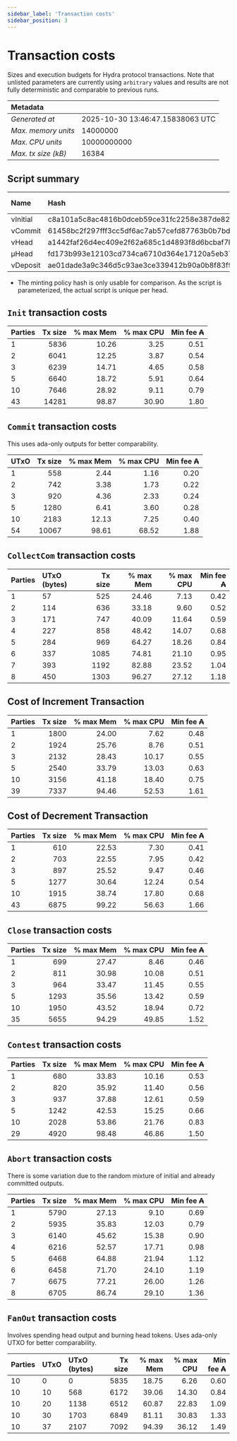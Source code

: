 ```yaml
--- 
sidebar_label: 'Transaction costs' 
sidebar_position: 3 
--- 
```


# Transaction costs 

Sizes and execution budgets for Hydra protocol transactions. Note that unlisted parameters are currently using `arbitrary` values and results are not fully deterministic and comparable to previous runs.

| Metadata | |
| :--- | :--- |
| _Generated at_ | 2025-10-30 13:46:47.15838063 UTC |
| _Max. memory units_ | 14000000 |
| _Max. CPU units_ | 10000000000 |
| _Max. tx size (kB)_ | 16384 |

## Script summary

| Name   | Hash | Size (Bytes) 
| :----- | :--- | -----------: 
| νInitial | c8a101a5c8ac4816b0dceb59ce31fc2258e387de828f02961d2f2045 | 2652 | 
| νCommit | 61458bc2f297fff3cc5df6ac7ab57cefd87763b0b7bd722146a1035c | 685 | 
| νHead | a1442faf26d4ec409e2f62a685c1d4893f8d6bcbaf7bcb59d6fa1340 | 14599 | 
| μHead | fd173b993e12103cd734ca6710d364e17120a5eb37a224c64ab2b188* | 5284 | 
| νDeposit | ae01dade3a9c346d5c93ae3ce339412b90a0b8f83f94ec6baa24e30c | 1102 | 

* The minting policy hash is only usable for comparison. As the script is parameterized, the actual script is unique per head.

## `Init` transaction costs

| Parties | Tx size | % max Mem | % max CPU | Min fee ₳ |
| :------ | ------: | --------: | --------: | --------: |
| 1| 5836 | 10.26 | 3.25 | 0.51 |
| 2| 6041 | 12.25 | 3.87 | 0.54 |
| 3| 6239 | 14.71 | 4.65 | 0.58 |
| 5| 6640 | 18.72 | 5.91 | 0.64 |
| 10| 7646 | 28.92 | 9.11 | 0.79 |
| 43| 14281 | 98.87 | 30.90 | 1.80 |


## `Commit` transaction costs
 This uses ada-only outputs for better comparability.

| UTxO | Tx size | % max Mem | % max CPU | Min fee ₳ |
| :--- | ------: | --------: | --------: | --------: |
| 1| 558 | 2.44 | 1.16 | 0.20 |
| 2| 742 | 3.38 | 1.73 | 0.22 |
| 3| 920 | 4.36 | 2.33 | 0.24 |
| 5| 1280 | 6.41 | 3.60 | 0.28 |
| 10| 2183 | 12.13 | 7.25 | 0.40 |
| 54| 10067 | 98.61 | 68.52 | 1.88 |


## `CollectCom` transaction costs

| Parties | UTxO (bytes) |Tx size | % max Mem | % max CPU | Min fee ₳ |
| :------ | :----------- |------: | --------: | --------: | --------: |
| 1 | 57 | 525 | 24.46 | 7.13 | 0.42 |
| 2 | 114 | 636 | 33.18 | 9.60 | 0.52 |
| 3 | 171 | 747 | 40.09 | 11.64 | 0.59 |
| 4 | 227 | 858 | 48.42 | 14.07 | 0.68 |
| 5 | 284 | 969 | 64.27 | 18.26 | 0.84 |
| 6 | 337 | 1085 | 74.81 | 21.10 | 0.95 |
| 7 | 393 | 1192 | 82.88 | 23.52 | 1.04 |
| 8 | 450 | 1303 | 96.27 | 27.12 | 1.18 |


## Cost of Increment Transaction

| Parties | Tx size | % max Mem | % max CPU | Min fee ₳ |
| :------ | ------: | --------: | --------: | --------: |
| 1| 1800 | 24.00 | 7.62 | 0.48 |
| 2| 1924 | 25.76 | 8.76 | 0.51 |
| 3| 2132 | 28.43 | 10.17 | 0.55 |
| 5| 2540 | 33.79 | 13.03 | 0.63 |
| 10| 3156 | 41.18 | 18.40 | 0.75 |
| 39| 7337 | 94.46 | 52.53 | 1.61 |


## Cost of Decrement Transaction

| Parties | Tx size | % max Mem | % max CPU | Min fee ₳ |
| :------ | ------: | --------: | --------: | --------: |
| 1| 610 | 22.53 | 7.30 | 0.41 |
| 2| 703 | 22.55 | 7.95 | 0.42 |
| 3| 897 | 25.52 | 9.47 | 0.46 |
| 5| 1277 | 30.64 | 12.24 | 0.54 |
| 10| 1915 | 38.74 | 17.80 | 0.68 |
| 43| 6875 | 99.22 | 56.63 | 1.66 |


## `Close` transaction costs

| Parties | Tx size | % max Mem | % max CPU | Min fee ₳ |
| :------ | ------: | --------: | --------: | --------: |
| 1| 699 | 27.47 | 8.46 | 0.46 |
| 2| 811 | 30.98 | 10.08 | 0.51 |
| 3| 964 | 33.47 | 11.45 | 0.55 |
| 5| 1293 | 35.56 | 13.42 | 0.59 |
| 10| 1950 | 43.52 | 18.94 | 0.72 |
| 35| 5655 | 94.29 | 49.85 | 1.52 |


## `Contest` transaction costs

| Parties | Tx size | % max Mem | % max CPU | Min fee ₳ |
| :------ | ------: | --------: | --------: | --------: |
| 1| 680 | 33.83 | 10.16 | 0.53 |
| 2| 820 | 35.92 | 11.40 | 0.56 |
| 3| 937 | 37.88 | 12.61 | 0.59 |
| 5| 1242 | 42.53 | 15.25 | 0.66 |
| 10| 2028 | 53.86 | 21.76 | 0.83 |
| 29| 4920 | 98.48 | 46.86 | 1.50 |


## `Abort` transaction costs
There is some variation due to the random mixture of initial and already committed outputs.

| Parties | Tx size | % max Mem | % max CPU | Min fee ₳ |
| :------ | ------: | --------: | --------: | --------: |
| 1| 5790 | 27.13 | 9.10 | 0.69 |
| 2| 5935 | 35.83 | 12.03 | 0.79 |
| 3| 6140 | 45.62 | 15.38 | 0.90 |
| 4| 6216 | 52.57 | 17.71 | 0.98 |
| 5| 6468 | 64.88 | 21.94 | 1.12 |
| 6| 6458 | 71.70 | 24.10 | 1.19 |
| 7| 6675 | 77.21 | 26.00 | 1.26 |
| 8| 6705 | 86.74 | 29.10 | 1.36 |


## `FanOut` transaction costs
Involves spending head output and burning head tokens. Uses ada-only UTXO for better comparability.

| Parties | UTxO  | UTxO (bytes) | Tx size | % max Mem | % max CPU | Min fee ₳ |
| :------ | :---- | :----------- | ------: | --------: | --------: | --------: |
| 10 | 0 | 0 | 5835 | 18.75 | 6.26 | 0.60 |
| 10 | 10 | 568 | 6172 | 39.06 | 14.30 | 0.84 |
| 10 | 20 | 1138 | 6512 | 60.87 | 22.83 | 1.09 |
| 10 | 30 | 1703 | 6849 | 81.11 | 30.83 | 1.33 |
| 10 | 37 | 2107 | 7092 | 94.39 | 36.12 | 1.49 |


